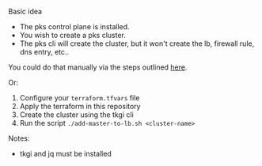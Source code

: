 
Basic idea

- The pks control plane is installed.
- You wish to create a pks cluster.
- The pks cli will create the cluster, but it won't create the lb, firewall rule, dns entry, etc..

You could do that manually via the steps outlined [here](https://docs.pivotal.io/tkgi/1-8/gcp-cluster-load-balancer.html).

Or:

1. Configure your `terraform.tfvars` file
1. Apply the terraform in this repository
1. Create the cluster using the tkgi cli
1. Run the script `./add-master-to-lb.sh <cluster-name>`

Notes:

- tkgi and jq must be installed

